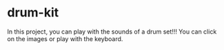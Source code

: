 # drum-kit
In this project, you can play with the sounds of a drum set!!! You can click on the images or play with the keyboard.
